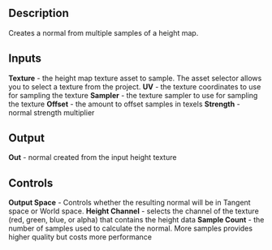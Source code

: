 ## Description
Creates a normal from multiple samples of a height map.

## Inputs
**Texture** - the height map texture asset to sample. The asset selector allows you to select a texture from the project.
**UV** - the texture coordinates to use for sampling the texture
**Sampler** - the texture sampler to use for sampling the texture
**Offset** - the amount to offset samples in texels
**Strength** - normal strength multiplier

## Output
**Out** - normal created from the input height texture

## Controls
**Output Space** - Controls whether the resulting normal will be in Tangent space or World space.
**Height Channel** - selects the channel of the texture (red, green, blue, or alpha) that contains the height data
**Sample Count** - the number of samples used to calculate the normal.  More samples provides higher quality but costs more performance